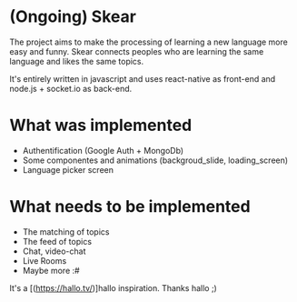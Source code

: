 # (Ongoing) Skear

The project aims to make the processing of learning a new language more easy and funny. Skear connects peoples who are learning the same language and likes the same topics.

It's entirely written in javascript and uses react-native as front-end and node.js + socket.io as back-end.
   
# What was implemented
  - Authentification (Google Auth + MongoDb)
  - Some componentes and animations (backgroud_slide, loading_screen)
  - Language picker screen

# What needs to be implemented
  - The matching of topics
  - The feed of topics
  - Chat, video-chat
  - Live Rooms
  - Maybe more :#

It's a [(https://hallo.tv/)]hallo inspiration. Thanks hallo ;)